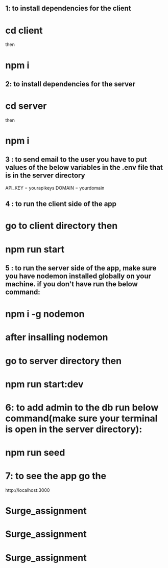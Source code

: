 ## 1: to install dependencies for the client

# cd client

then

# npm i

## 2: to install dependencies for the server

# cd server

then

# npm i

## 3 : to send email to the user you have to put values of the below variables in the .env file that is in the server directory

API_KEY = yourapikeys
DOMAIN = yourdomain

## 4 : to run the client side of the app

# go to client directory then

# npm run start

## 5 : to run the server side of the app, make sure you have nodemon installed globally on your machine. if you don't have run the below command:

# npm i -g nodemon

# after insalling nodemon

# go to server directory then

# npm run start:dev

# 6: to add admin to the db run below command(make sure your terminal is open in the server directory):

# npm run seed

# 7: to see the app go the

http://localhost:3000
# Surge_assignment
# Surge_assignment
# Surge_assignment
